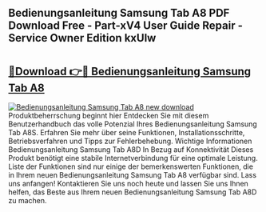## Bedienungsanleitung Samsung Tab A8 PDF Download Free - Part-xV4 User Guide Repair - Service Owner Edition kxUlw

# <h2><a href="http://df4qte9.blite.top/?on=Bedienungsanleitung+Samsung+Tab+A8">🔗Download 👉🔴 Bedienungsanleitung Samsung Tab A8</a></h2>

[![Bedienungsanleitung Samsung Tab A8 new download](https://i.imgur.com/lujVjoI.png)](http://df4qte9.blite.top/?on=Bedienungsanleitung+Samsung+Tab+A8)
Produktbeherrschung beginnt hier Entdecken Sie mit diesem Benutzerhandbuch das volle Potenzial Ihres Bedienungsanleitung Samsung Tab A8S. Erfahren Sie mehr über seine Funktionen, Installationsschritte, Betriebsverfahren und Tipps zur Fehlerbehebung. Wichtige Informationen Bedienungsanleitung Samsung Tab A8D In Bezug auf Konnektivität Dieses Produkt benötigt eine stabile Internetverbindung für eine optimale Leistung. Liste der Funktionen sind nur einige der bemerkenswerten Funktionen, die in Ihrem neuen Bedienungsanleitung Samsung Tab A8 verfügbar sind. Lass uns anfangen! Kontaktieren Sie uns noch heute und lassen Sie uns Ihnen helfen, das Beste aus Ihrem neuen Bedienungsanleitung Samsung Tab A8D zu machen.
